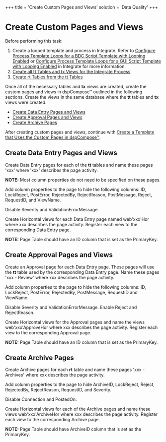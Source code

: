 +++
title = 'Create Custom Pages and Views'
solution = 'Data Quality'
+++

# Create Custom Pages and Views

Before performing this task:

1.  Create a looped template and process in Integrate. Refer to
    [Configure Process Template Loops for a BDC Script Template with
    Looping
    Enabled](../../../Platform/Integrate/Use_Cases/ConfigureProcTempLoopsBDCLoopEn.htm)
    or [Configure Process Template Loops for a GUI Script Template with
    Looping
    Enabled](../../../Platform/Integrate/Use_Cases/ConfigureProcTemplLoopsGUILoopgEn.htm)
    in Integrate for more information.
2.  [Create all tt Tables and tx Views for the Integrate
    Process](Create_All_tt_Tables_and_tx_Views_for_the_Integrate_Process.htm)
3.  [Create rt Tables from the tt
    Tables](Create_rt_Tables_from_the_tt_Tables.htm)

Once all of the necessary tables and **tx** views are created, create
the custom pages and views in dspCompose™ outlined in the following
sections. Create the views in the same database where the **tt** tables
and **tx** views were created.

  - [Create Data Entry Pages and
    Views](#Create_Data_Entry_Pages_and_Views)
  - [Create Approval Pages and Views](#Create_Approval_Pages_and_Views)
  - [Create Archive Pages](#Create_Archive_Pages)

After creating custom pages and views, continue with [Create a Template
that Uses the Custom Pages in
dspCompose™](Create_a_Template_that_uses_the_Custom_Pages.htm).

## <span id="Create_Data_Entry_Pages_and_Views"></span>Create Data Entry Pages and Views

Create Data Entry pages for each of the **tt** tables and name these
pages 'xxx' where 'xxx' describes the page activity.

**NOTE:** Most column properties do not need to be specified on these
pages.

Add column properties to the page to hide the following columns: ID,
LockReject, PostError, RejectedBy, RejectReason, PostMessage, Reject,
RequestID, and ViewName.

Disable Severity and ValidationErrorMessage.

Create Horizontal views for each Data Entry page named web'xxx'Hor
<span>where xxx describes the page activity</span>. Register each view
to the corresponding Data Entry page.

**NOTE:** Page Table should have an ID column that is set as the
PrimaryKey.

## <span id="Create_Approval_Pages_and_Views"></span>Create Approval Pages and Views

Create an Approval page for each Data Entry page. These pages will use
the **tt** table used by the corresponding Data Entry page. Name these
pages 'xxx - Review' where xxx describes the page activity.

Add column properties to the page to hide the following columns: ID,
LockReject, PostError, RejectedBy, PostMessage, RequestID and ViewName.

Disable Severity and ValidationErrorMessage. Enable Reject and
RejectReason.

Create Horizontal views for the Approval pages and name the views
web'xxx'ApproveHor <span>where xxx describes the page activity</span>.
Register each view to the corresponding Approval page.

**NOTE:** Page Table should have an ID column that is set as the
PrimaryKey.

## <span id="Create_Archive_Pages"></span>Create Archive Pages

Create Archive pages for each **rt** table and name these pages 'xxx -
Archives' where xxx describes the page activity.

Add column properties to the page to hide ArchiveID, LockReject, Reject,
RejectedBy, RejectReason, RequestID, and Severity.

Disable Connection and PostedOn.

Create Horizontal views for each of the Archive pages and name these
views web'xxx'ArchiveHor <span>where xxx describes the page
activity</span>. Register each view to the corresponding Archive page.

**NOTE:** Page Table should have ArchiveID column that is set as the
PrimaryKey.
